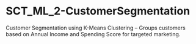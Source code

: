 # SCT_ML_2-CustomerSegmentation
Customer Segmentation using K-Means Clustering – Groups customers based on Annual Income and Spending Score for targeted marketing.
